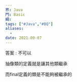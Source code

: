 ```yaml
---
界: Java
門: Basic
綱: 
tags: ["#Java","#BQ"]
aliases:
  - 
date: 2021-09-07
---
```


答案 : 不可以

抽像類的定義就是讓其他類繼承

而final定義的類是不能夠被繼承的
